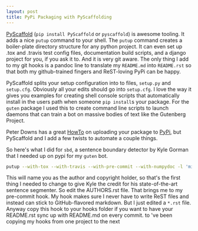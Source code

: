 ```yaml
---
layout: post
title: PyPi Packaging with PyScaffolding
---
```


[PyScaffold](https://pypi.python.org/pypi/PyScaffold) (`pip install PyScaffold` or `pyscaffold`) is awesome tooling. It adds a nice `putup` command to your shell. The `putup` command creates a boiler-plate directory structure for any python project. It can even set up .tox and .travis test config files, documentation build scripts, and a django project for you, if you ask it to. And it is very git aware. The only thing I add to my git hooks is a pandoc line to translate my `README.md` into `README.rst` so that both my github-trained fingers and ReST-loving PyPi can be happy.

PyScaffold splits your setup configuration into to files, `setup.py` and `setup.cfg`. Obviously all your edits should go into `setup.cfg`. I love the way it gives you examples for creating shell console scripts that automatically install in the users path when someone `pip install`s your package. For the `guten` package I used this to create command line scripts to launch daemons that can train a bot on massive bodies of text like the Gutenberg Project. 

Peter Downs has a great [HowTo](http://peterdowns.com/posts/first-time-with-pypi.html) on uploading your package to [PyPi](http://pypi.python.org), but PyScaffold and I add a few twists to automate a couple things.

So here's what I did for `sbd`, a sentence boundary detector by Kyle Gorman that I needed up on pypi for my `guten` bot.

```bash
putup --with-tox --with-travis --with-pre-commit --with-numpydoc -l 'mit' -d 'Repackaged sentence boundary detection by Kyle Gorman (originally named "DetectorMorse")' sbd
```

This will name you as the author and copyright holder, so that's the first thing I needed to change to give Kyle the credit for his state-of-the-art sentence segmenter. So edit the AUTHORS.rst file. That brings me to my pre-commit hook. My hook makes sure I never have to write ReST files and instead can stick to GitHub-flavored markdown. But I just edited a `*.rst` file. Anyway copy this hook to your hooks folder if you want to have your README.rst sync up with README.md on every commit.  to  've been copying my hooks from one project to the next 


